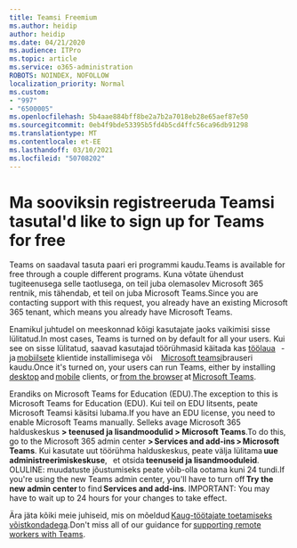 ```yaml
---
title: Teamsi Freemium
ms.author: heidip
author: heidip
ms.date: 04/21/2020
ms.audience: ITPro
ms.topic: article
ms.service: o365-administration
ROBOTS: NOINDEX, NOFOLLOW
localization_priority: Normal
ms.custom:
- "997"
- "6500005"
ms.openlocfilehash: 5b4aae884bff8be2a7b2a7018eb28e65aef87e50
ms.sourcegitcommit: 0eb4f9bde53395b5fd4b5cd4ffc56ca96db91298
ms.translationtype: MT
ms.contentlocale: et-EE
ms.lasthandoff: 03/10/2021
ms.locfileid: "50708202"
---
```

# <a name="id-like-to-sign-up-for-teams-for-free"></a><span data-ttu-id="97cd7-102">Ma sooviksin registreeruda Teamsi tasuta</span><span class="sxs-lookup"><span data-stu-id="97cd7-102">I'd like to sign up for Teams for free</span></span>

<span data-ttu-id="97cd7-103">Teams on saadaval tasuta paari eri programmi kaudu.</span><span class="sxs-lookup"><span data-stu-id="97cd7-103">Teams is available for free through a couple different programs.</span></span> <span data-ttu-id="97cd7-104">Kuna võtate ühendust tugiteenusega selle taotlusega, on teil juba olemasolev Microsoft 365 rentnik, mis tähendab, et teil on juba Microsoft Teams.</span><span class="sxs-lookup"><span data-stu-id="97cd7-104">Since you are contacting support with this request, you already have an existing Microsoft 365 tenant, which means you already have Microsoft Teams.</span></span>

<span data-ttu-id="97cd7-105">Enamikul juhtudel on meeskonnad kõigi kasutajate jaoks vaikimisi sisse lülitatud.</span><span class="sxs-lookup"><span data-stu-id="97cd7-105">In most cases, Teams is turned on by default for all your users.</span></span> <span data-ttu-id="97cd7-106">Kui see on sisse lülitatud, saavad kasutajad töörühmasid käitada kas [töölaua](https://docs.microsoft.com/MicrosoftTeams/get-clients#desktop-client)   -ja [mobiilsete](https://docs.microsoft.com/MicrosoftTeams/get-clients#mobile-clients) klientide installimisega või [](https://dos.microsoft.com/MicrosoftTeams/get-clients#web-client)    [Microsoft teamsi](https://www.microsoft.com/microsoft-teams/teams-for-work)brauseri kaudu.</span><span class="sxs-lookup"><span data-stu-id="97cd7-106">Once it's turned on, your users can run Teams, either by installing [desktop](https://docs.microsoft.com/MicrosoftTeams/get-clients#desktop-client) and [mobile](https://docs.microsoft.com/MicrosoftTeams/get-clients#mobile-clients) clients, or [from the browser](https://dos.microsoft.com/MicrosoftTeams/get-clients#web-client) at [Microsoft Teams](https://www.microsoft.com/microsoft-teams/teams-for-work).</span></span>

<span data-ttu-id="97cd7-107">Erandiks on Microsoft Teams for Education (EDU).</span><span class="sxs-lookup"><span data-stu-id="97cd7-107">The exception to this is Microsoft Teams for Education (EDU).</span></span> <span data-ttu-id="97cd7-108">Kui teil on EDU litsents, peate Microsoft Teamsi käsitsi lubama.</span><span class="sxs-lookup"><span data-stu-id="97cd7-108">If you have an EDU license, you need to enable Microsoft Teams manually.</span></span> <span data-ttu-id="97cd7-109">Selleks avage Microsoft 365 halduskeskus **> teenused ja lisandmoodulid > Microsoft Teams**.</span><span class="sxs-lookup"><span data-stu-id="97cd7-109">To do this, go to the Microsoft 365 admin center **> Services and add-ins > Microsoft Teams**.</span></span> <span data-ttu-id="97cd7-110">Kui kasutate uut töörühma halduskeskus, peate välja lülitama **uue administreerimiskeskuse**,   et otsida **teenuseid ja lisandmooduleid**. OLULINE: muudatuste jõustumiseks peate võib-olla ootama kuni 24 tundi.</span><span class="sxs-lookup"><span data-stu-id="97cd7-110">If you're using the new Teams admin center, you'll have to turn off **Try the new admin center** to find **Services and add-ins**. IMPORTANT: You may have to wait up to 24 hours for your changes to take effect.</span></span>

<span data-ttu-id="97cd7-111">Ära jäta kõiki meie juhiseid, mis on mõeldud [Kaug-töötajate toetamiseks võistkondadega](https://docs.microsoft.com/MicrosoftTeams/support-remote-work-with-teams).</span><span class="sxs-lookup"><span data-stu-id="97cd7-111">Don't miss all of our guidance for [supporting remote workers with Teams](https://docs.microsoft.com/MicrosoftTeams/support-remote-work-with-teams).</span></span>
